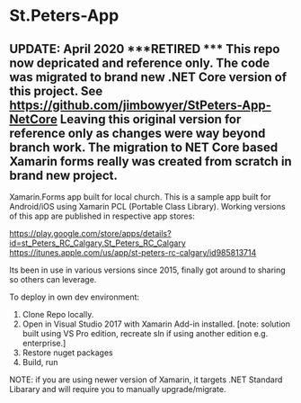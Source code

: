 # St.Peters-App
UPDATE: April 2020 ***RETIRED ***
This repo now depricated and reference only. The code was migrated to brand new .NET Core version of this project. See https://github.com/jimbowyer/StPeters-App-NetCore Leaving this original version for reference only as changes were way beyond branch work. The migration to NET Core based Xamarin forms really was created from scratch in brand new project.
------------------------------------------------------------------------------
Xamarin.Forms app built for local church. This is a sample app built for Android/iOS using Xamarin PCL (Portable Class Library). Working versions of this app are published in respective app stores:

https://play.google.com/store/apps/details?id=st_Peters_RC_Calgary.St_Peters_RC_Calgary <br/>
https://itunes.apple.com/us/app/st-peters-rc-calgary/id985813714

Its been in use in various versions since 2015, finally got around to sharing so others can leverage.

To deploy in own dev environment:
1. Clone Repo locally.
2. Open in Visual Studio 2017 with Xamarin Add-in installed. 
     [note: solution built using VS Pro edition, recreate sln if using another edition e.g. enterprise.]
2. Restore nuget packages
3. Build, run 

NOTE: if you are using newer version of Xamarin, it targets .NET Standard Libarary and will require you to manually upgrade/migrate. 
